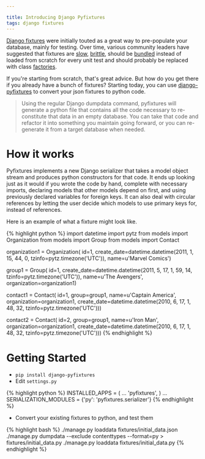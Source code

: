 ```yaml
---

title: Introducing Django Pyfixtures
tags: django fixtures
---
```


[Django fixtures](https://docs.djangoproject.com/en/dev/howto/initial-data/) were initially touted as a great way to pre-populate your database, mainly for testing. Over time, various community leaders have suggested that fixtures are [slow](http://pyvideo.org/video/699/testing-and-django), [brittle](http://lincolnloop.com/blog/2012/may/3/fixtures-and-factories/), should be [bundled](http://nedbatchelder.com/blog/201206/tldw_speedily_practical_largescale_tests.html) instead of loaded from scratch for every unit test and should probably be replaced with class [factories](https://github.com/dnerdy/factory_boy).

If you're starting from scratch, that's great advice. But how do you get there if you already have a bunch of fixtures? Starting today, you can use [django-pyfixtures](https://github.com/chase-seibert/django-pyfixtures) to convert your json fixtures to python code.

> Using the regular Django dumpdata command, pyfixtures will generate a python file that contains all the code necessary to re-constitute that data in an empty database. You can take that code and refactor it into something you maintain going forward, or you can re-generate it from a target database when needed.

# How it works

Pyfixtures implements a new Django serializer that takes a model object stream and produces python constructors for that code. It ends up looking just as it would if you wrote the code by hand, complete with necessary imports, declaring models that other models depend on first, and using previously declared variables for foreign keys. It can also deal with circular references by letting the user decide which models to use primary keys for, instead of references.

Here is an example of what a fixture might look like.

{% highlight python %}
import datetime
import pytz
from models import Organization
from models import Group
from models import Contact


organization1 = Organization(
    id=1,
    create_date=datetime.datetime(2011, 1, 15, 44, 0, tzinfo=pytz.timezone('UTC')),
    name=u'Marvel Comics')

group1 = Group(
    id=1,
    create_date=datetime.datetime(2011, 5, 17, 1, 59, 14, tzinfo=pytz.timezone('UTC')),
    name=u'The Avengers',
    organization=organization1)

contact1 = Contact(
    id=1,
    group=group1,
    name=u'Captain America',
    organization=organization1,
    create_date=datetime.datetime(2010, 6, 17, 1, 48, 32, tzinfo=pytz.timezone('UTC')))

contact2 = Contact(
    id=2,
    group=group1,
    name=u'Iron Man',
    organization=organization1,
    create_date=datetime.datetime(2010, 6, 17, 1, 48, 32, tzinfo=pytz.timezone('UTC')))
{% endhighlight %}

# Getting Started

- `pip install django-pyfixtures`
- Edit `settings.py`

{% highlight python %}
INSTALLED_APPS = (
    ...
    'pyfixtures',
    )
...
SERIALIZATION_MODULES = {'py': 'pyfixtures.serializer'}
{% endhighlight %}

- Convert your existing fixtures to python, and test them

{% highlight bash %}
./manage.py loaddata fixtures/initial_data.json
./manage.py dumpdata --exclude contenttypes --format=py > fixtures/initial_data.py
./manage.py loaddata fixtures/initial_data.py
{% endhighlight %}
